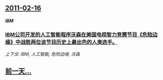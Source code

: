 ## [2011-02-16](/news/2011/02/16/index.md)

##### IBM
### [IBM公司开发的人工智能程序沃森在美国电视智力竞赛节目《危险边缘》中战胜两位该节目历史上最出色的人类选手。](/news/2011/02/16/IBM公司开发的人工智能程序沃森在美国电视智力竞赛节目-危险边缘-中战胜两位该节目历史上最出色的人类选手.md)
_上下文: IBM, 人工智能, 危险边缘, 沃森_

## [前一天...](/news/2011/02/15/index.md)

